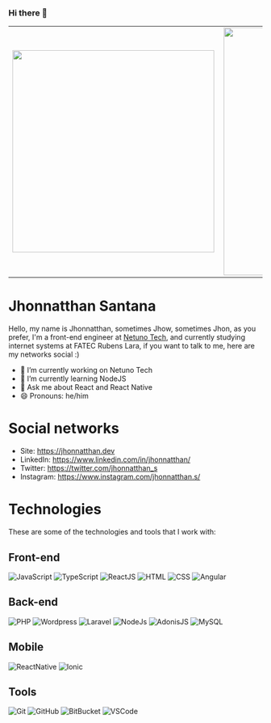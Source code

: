 ### Hi there 👋

<center>
<table cellspacing="0" cellpadding="0">
    <tr>
        <td><img width="400px" align="left" src="https://github-readme-stats.vercel.app/api/top-langs/?username=jhonnatthan&layout=compact" /></td>
        <td><img width="490px" align="left" src="https://github-readme-stats.vercel.app/api?username=jhonnatthan&show_icons=true"/></td>
    </tr>   
</table>
</center>

# Jhonnatthan Santana

Hello, my name is Jhonnatthan, sometimes Jhow, sometimes Jhon, as you prefer, I'm a front-end engineer at [Netuno Tech](https://github.com/Netuno-Tech), and currently studying internet systems at FATEC Rubens Lara, if you want to talk to me, here are my networks social :)

- 🔭 I’m currently working on Netuno Tech
- 🌱 I’m currently learning NodeJS
- 💬 Ask me about React and React Native
- 😄 Pronouns: he/him

#  Social networks

- Site: https://jhonnatthan.dev
- LinkedIn: https://www.linkedin.com/in/jhonnatthan/
- Twitter: https://twitter.com/jhonnatthan_s
- Instagram: https://www.instagram.com/jhonnatthan.s/

# Technologies

These are some of the technologies and tools that I work with:

## Front-end

![JavaScript](https://img.shields.io/badge/-JavaScript-F7DF1E?style=flat-square&logo=javascript&logoColor=white)
![TypeScript](https://img.shields.io/badge/-TypeScript-007ACC?style=flat-square&logo=typescript&logoColor=white)
![ReactJS](https://img.shields.io/badge/-ReactJS-61DAFB?style=flat-square&logo=react&logoColor=white)
![HTML](https://img.shields.io/badge/-HTML-E34F26?style=flat-square&logo=html5&logoColor=white)
![CSS](https://img.shields.io/badge/-CSS-1572B6?style=flat-square&logo=css3&logoColor=white)
![Angular](https://img.shields.io/badge/-Angular-DD0031?style=flat-square&logo=angular&logoColor=white)

## Back-end

![PHP](https://img.shields.io/badge/-PHP-777BB4?style=flat-square&logo=php&logoColor=white)
![Wordpress](https://img.shields.io/badge/-Wordpress-21759B?style=flat-square&logo=wordpress&logoColor=white)
![Laravel](https://img.shields.io/badge/-Laravel-FF2D20?style=flat-square&logo=laravel&logoColor=white)
![NodeJs](https://img.shields.io/badge/-Nodejs-339933?style=flat-square&logo=Node.js&logoColor=white)
![AdonisJS](https://img.shields.io/badge/-AdonisJS-220052?style=flat-square&logo=AdonisJS&logoColor=white)
![MySQL](https://img.shields.io/badge/-MySQL-4479A1?style=flat-square&logo=mysql&logoColor=white)

## Mobile 

![ReactNative](https://img.shields.io/badge/-ReactNative-61DAFB?style=flat-square&logo=react&logoColor=white)
![Ionic](https://img.shields.io/badge/-Ionic-3880FF?style=flat-square&logo=ionic&logoColor=white)

## Tools
![Git](https://img.shields.io/badge/-Git-F05032?style=flat-square&logo=git&logoColor=white)
![GitHub](https://img.shields.io/badge/-GitHub-181717?style=flat-square&logo=github&logoColor=white)
![BitBucket](https://img.shields.io/badge/-BitBucket-0052CC?style=flat-square&logo=bitbucket&logoColor=white)
![VSCode](https://img.shields.io/badge/-VSCode-007ACC?style=flat-square&logo=visual-studio-code&logoColor=white)
